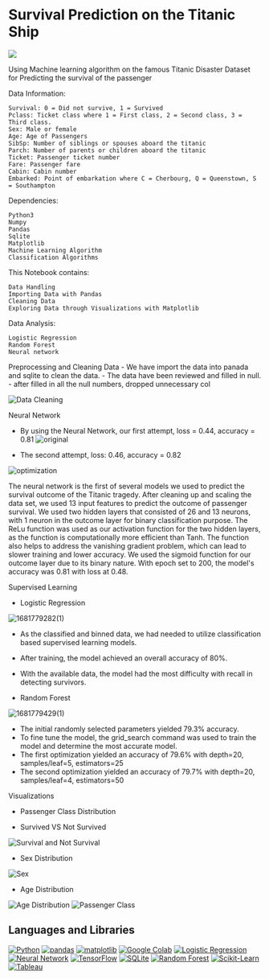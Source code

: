 # Survival Prediction on the Titanic Ship

<img src="https://images8.alphacoders.com/405/405029.jpg">

Using Machine learning algorithm on the famous Titanic Disaster Dataset for Predicting the survival of the passenger

Data Information:

    Survival: 0 = Did not survive, 1 = Survived
    Pclass: Ticket class where 1 = First class, 2 = Second class, 3 = Third class.
    Sex: Male or female
    Age: Age of Passengers
    SibSp: Number of siblings or spouses aboard the titanic
    Parch: Number of parents or children aboard the titanic
    Ticket: Passenger ticket number
    Fare: Passenger fare
    Cabin: Cabin number
    Embarked: Point of embarkation where C = Cherbourg, Q = Queenstown, S = Southampton
 

Dependencies:

    Python3
    Numpy
    Pandas
    Sqlite
    Matplotlib
    Machine Learning Algorithm
    Classification Algorithms
    
This Notebook contains:

    Data Handling
    Importing Data with Pandas
    Cleaning Data
    Exploring Data through Visualizations with Matplotlib

Data Analysis:

    Logistic Regression
    Random Forest
    Neural network
    


Preprocessing and Cleaning Data
    - We have import the data into panada and sqlite to clean the data.
    - The data have been reviewed and filled in null.
    - after filled in all the null numbers, dropped unnecessary col
  
![Data Cleaning](https://user-images.githubusercontent.com/115420417/232640688-92aaf987-be7d-4a2d-b8e6-3e1c5abda3dc.png)



Neural Network

- By using the Neural Network, our first attempt, loss = 0.44, accuracy = 0.81
![original](https://user-images.githubusercontent.com/115420417/232641026-13a0f9e1-0711-4214-9b99-f19ba43329c6.jpg)


- The second attempt, loss: 0.46, accuracy = 0.82

![optimization](https://user-images.githubusercontent.com/115420417/232641033-f6e2d815-e7a2-4996-a33b-24fce5696911.jpg)

The neural network is the first of several models we used to predict the survival outcome of the Titanic tragedy. After cleaning up and scaling the data set, we used 13 input features to predict the outcome of passenger survival. We used two hidden layers that consisted of 26 and 13 neurons, with 1 neuron in the outcome layer for binary classification purpose. The ReLu function was used as our activation function for the two hidden layers, as the function is computationally more efficient than Tanh. The function also helps to address the vanishing gradient problem, which can lead to slower training and lower accuracy.
We used the sigmoid function for our outcome layer due to its binary nature. With epoch set to 200, the model's accuracy was 0.81 with loss at 0.48.


Supervised Learning

- Logistic Regression

![1681779282(1)](https://user-images.githubusercontent.com/115420417/232641491-395df0ed-b312-4f3b-a536-48aa5fa48285.png)

- As the classified and binned data, we had needed to utilize classification based supervised learning models.
- After training, the model achieved an overall accuracy of 80%.
- With the available data, the model had the most difficulty with recall in detecting survivors.


- Random Forest

![1681779429(1)](https://user-images.githubusercontent.com/115420417/232641722-03e6bc78-bb2a-4ab2-97ff-4b1170114a2c.png)

- The initial randomly selected parameters yielded 79.3% accuracy.
- To fine tune the model, the grid_search command was used to train the model and determine the most accurate model.  
- The first optimization yielded an accuracy of 79.6% with depth=20, samples/leaf=5, estimators=25
- The second optimization yielded an accuracy of 79.7% with depth=20, samples/leaf=4, estimators=50


Visualizations 

- Passenger Class Distribution

- Survived VS Not Survived

![Survival and Not Survival](https://user-images.githubusercontent.com/115420417/232642175-62425376-1fcf-4287-a0ba-9a4793ca4b80.png)


- Sex Distribution

![Sex](https://user-images.githubusercontent.com/115420417/232642211-55471374-5bcb-4024-be87-3add22f8adb3.png)


- Age Distribution

![Age Distribution](https://user-images.githubusercontent.com/115420417/232642239-d29a6bd4-70df-4264-b0bd-519c9079c599.png)
![Passenger Class](https://user-images.githubusercontent.com/115420417/232641934-44f76aa6-b218-444e-9cc7-e583bd442f7f.png)

## Languages and Libraries

[![Python](https://img.shields.io/badge/Python-3776AB?style=for-the-badge&logo=python&logoColor=white)](https://github.com/topics/python)
[![pandas](https://img.shields.io/badge/pandas-150458?style=for-the-badge&logo=pandas&logoColor=white)](https://github.com/topics/pandas)
[![matplotlib](https://img.shields.io/badge/matplotlib-3776AB?style=for-the-badge&logo=python&logoColor=white)](https://github.com/topics/matplotlib)
[![Google Colab](https://img.shields.io/badge/Google%20Colab-F9AB00?style=for-the-badge&logo=googlecolab&logoColor=white)](https://github.com/topics/google-colab)
[![Logistic Regression](https://img.shields.io/badge/Logistic%20Regression-4F0599?style=for-the-badge)](https://github.com/topics/logistic-regression)
[![Neural Network](https://img.shields.io/badge/Neural%20Network-FF6F00?style=for-the-badge)](https://github.com/topics/neural-network)
[![TensorFlow](https://img.shields.io/badge/TensorFlow-FF6F00?style=for-the-badge&logo=tensorflow&logoColor=white)](https://github.com/topics/tensorflow)
[![SQLite](https://img.shields.io/badge/SQLite-003B57?style=for-the-badge&logo=sqlite&logoColor=white)](https://github.com/topics/sqlite)
[![Random Forest](https://img.shields.io/badge/Random_Forest-Machine_Learning-green)](https://en.wikipedia.org/wiki/Random_forest)
[![Scikit-Learn](https://img.shields.io/badge/Scikit_Learn-Machine_Learning-blue)](https://scikit-learn.org/)
[![Tableau](https://img.shields.io/badge/Tableau-Data_Visualization-orange)](https://www.tableau.com/)

